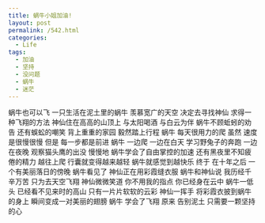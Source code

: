 ```yaml
---
title: 蜗牛小姐加油!
layout: post
permalink: /542.html
categories:
  - Life
tags:
  - 加油
  - 坚持
  - 没问题
  - 蜗牛
  - 迷茫
---
```

 蜗牛也可以飞 一只生活在泥土里的蜗牛 羡慕宽广的天空 决定去寻找神仙 求得一种飞翔的方法 神仙住在高高的山顶上 与太阳喝酒 与白云为伴 蜗牛不顾蚯蚓的劝告 还有蜈蚣的嘲笑 背上重重的家园 毅然踏上行程 蜗牛 每天很用力的爬 虽然 速度是很慢很慢 但是 每一步都是前进 蜗牛 一边爬 一边在白天 学习野兔子的奔跑 一边在夜晚 观察猫头鹰的出没 慢慢地 蜗牛学会了自由掌控的加速 还有黑夜里不知疲倦的精力 越往上爬 行囊就变得越来越轻 蜗牛就感觉到越快乐 终于 在十年之后 一个有美丽落日的傍晚 蜗牛看见了 神仙正在用彩霞缝衣服 蜗牛和神仙说 我历经千辛万苦 只为去天空飞翔 神仙微微笑道 你不用我的指点 你已经身在云中 蜗牛一低头 已经看不见来时的高山 只有一片片软软的云彩 神仙一挥手 将彩霞衣披到蜗牛的身上 瞬间变成一对美丽的翅膀 蜗牛 学会了飞翔 原来 告别泥土 只需要一颗坚持的心